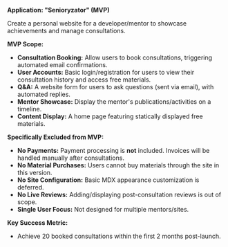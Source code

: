 **Application: "Senioryzator" (MVP)**

Create a personal website for a developer/mentor to showcase achievements and manage consultations.

**MVP Scope:**

*   **Consultation Booking:** Allow users to book consultations, triggering automated email confirmations.
*   **User Accounts:** Basic login/registration for users to view their consultation history and access free materials.
*   **Q&A:** A website form for users to ask questions (sent via email), with automated replies.
*   **Mentor Showcase:** Display the mentor's publications/activities on a timeline.
*   **Content Display:** A home page featuring statically displayed free materials.

**Specifically Excluded from MVP:**

*   **No Payments:** Payment processing is **not** included. Invoices will be handled manually after consultations.
*   **No Material Purchases:** Users cannot buy materials through the site in this version.
*   **No Site Configuration:** Basic MDX appearance customization is deferred.
*   **No Live Reviews:** Adding/displaying post-consultation reviews is out of scope.
*   **Single User Focus:** Not designed for multiple mentors/sites.

**Key Success Metric:**

*   Achieve 20 booked consultations within the first 2 months post-launch.